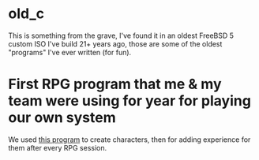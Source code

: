 # old_c
This is something from the grave, I've found it in an oldest FreeBSD 5 custom ISO I've build 21+ years ago, those are some of the oldest "programs" I've ever written (for fun).

# First RPG program that me & my team were using for year for playing our own system

We used [this program](https://github.com/lukaszgryglicki/old_c/blob/master/grpg/SOURCE%20I/applicat.cpp) to create characters, then for adding experience for them after every RPG session.
